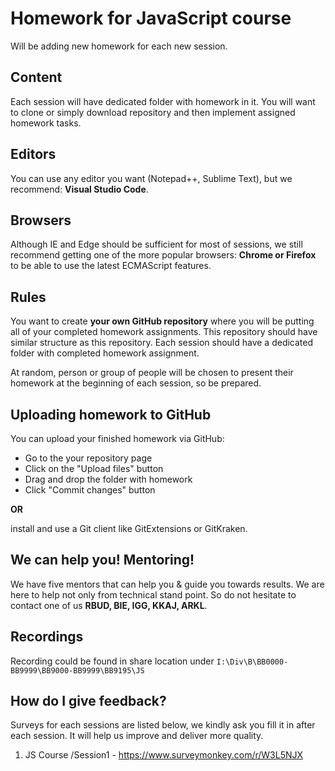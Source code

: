 # Homework for JavaScript course

Will be adding new homework for each new session.

## Content
Each session will have dedicated folder with homework in it. You will want to clone or simply download repository and then implement assigned homework tasks.

## Editors
You can use any editor you want (Notepad++, Sublime Text), but we recommend: **Visual Studio Code**.

## Browsers
Although IE and Edge should be sufficient for most of sessions, we still recommend getting one of the more popular browsers: **Chrome or Firefox** to be able to use the latest ECMAScript features.

## Rules
You want to create **your own GitHub repository** where you will be putting all of your completed homework assignments. This repository should have similar structure as this repository. Each session should have a dedicated folder with completed homework assignment.

At random, person or group of people will be chosen to present their homework at the beginning of each session, so be prepared.

## Uploading homework to GitHub
You can upload your finished homework via GitHub:
- Go to the your repository page
- Click on the "Upload files" button
- Drag and drop the folder with homework
- Click "Commit changes" button

**OR**

  install and use a Git client like GitExtensions or GitKraken.


## We can help you! Mentoring!
We have five mentors that can help you & guide you towards results. We are here to help not only from technical stand point. So do not hesitate to contact one of us **RBUD, BIE, IGG, KKAJ, ARKL**.

## Recordings
Recording could be found in share location under ```I:\Div\B\BB0000-BB9999\BB9000-BB9999\BB9195\JS```

## How do I give feedback?
Surveys for each sessions are listed below, we kindly ask you fill it in after each session. It will help us improve and deliver more quality.

1. JS Course /Session1 - https://www.surveymonkey.com/r/W3L5NJX
